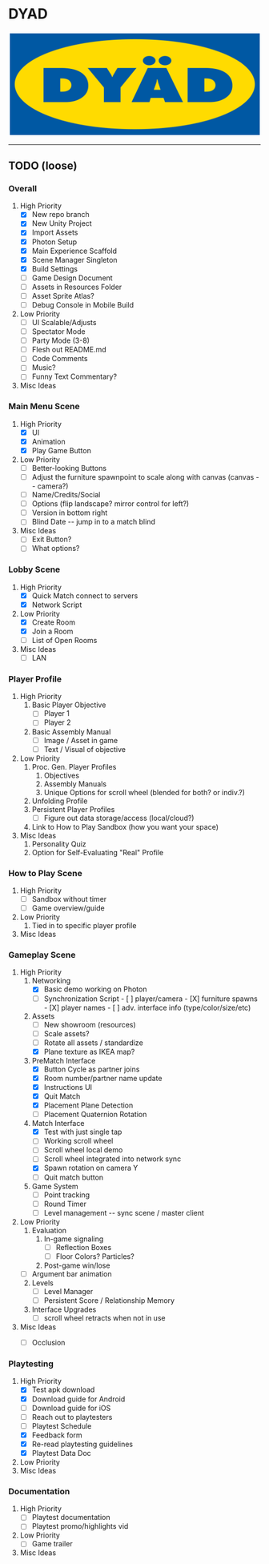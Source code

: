 # DYAD

![DYAD Logo](https://github.com/augustluhrs/DYAD/blob/master/logo_test1.png)

---

## TODO (loose)

### Overall
1. High Priority
   - [X] New repo branch
   - [X] New Unity Project
   - [X] Import Assets
   - [X] Photon Setup
   - [X] Main Experience Scaffold
   - [X] Scene Manager Singleton
   - [X] Build Settings
   - [ ] Game Design Document
   - [ ] Assets in Resources Folder
   - [ ] Asset Sprite Atlas?
   - [ ] Debug Console in Mobile Build
2. Low Priority
   - [ ] UI Scalable/Adjusts
   - [ ] Spectator Mode
   - [ ] Party Mode (3-8)
   - [ ] Flesh out README.md
   - [ ] Code Comments
   - [ ] Music?
   - [ ] Funny Text Commentary?
3. Misc Ideas

### Main Menu Scene
1. High Priority
   - [X] UI
   - [X] Animation
   - [X] Play Game Button
2. Low Priority
   - [ ] Better-looking Buttons
   - [ ] Adjust the furniture spawnpoint to scale along with canvas (canvas -- camera?)
   - [ ] Name/Credits/Social
   - [ ] Options (flip landscape? mirror control for left?)
   - [ ] Version in bottom right
   - [ ] Blind Date -- jump in to a match blind
3. Misc Ideas
   - [ ] Exit Button?
   - [ ] What options?

### Lobby Scene
1. High Priority
   - [X] Quick Match connect to servers
   - [X] Network Script
2. Low Priority
   - [X] Create Room
   - [X] Join a Room 
   - [ ] List of Open Rooms
3. Misc Ideas
   - [ ] LAN

### Player Profile
1. High Priority
   1. Basic Player Objective
      - [ ] Player 1
      - [ ] Player 2
   2. Basic Assembly Manual
      - [ ] Image / Asset in game
      - [ ] Text / Visual of objective
2. Low Priority
   1. Proc. Gen. Player Profiles
      1. Objectives
      2. Assembly Manuals
      3. Unique Options for scroll wheel (blended for both? or indiv.?)
   2. Unfolding Profile
   3. Persistent Player Profiles
      - [ ] Figure out data storage/access (local/cloud?)
   4. Link to How to Play Sandbox (how you want your space)
3. Misc Ideas
   1. Personality Quiz
   2. Option for Self-Evaluating "Real" Profile

### How to Play Scene
1. High Priority
   - [ ] Sandbox without timer
   - [ ] Game overview/guide
2. Low Priority
   1. Tied in to specific player profile
3. Misc Ideas

### Gameplay Scene
1. High Priority
   1. Networking
      - [X] Basic demo working on Photon
      - [ ] Synchronization Script
            - [ ] player/camera
            - [X] furniture spawns
            - [X] player names
            - [ ] adv. interface info (type/color/size/etc)
   2. Assets
      - [ ] New showroom (resources)
      - [ ] Scale assets?
      - [ ] Rotate all assets / standardize
      - [X] Plane texture as IKEA map?
   3. PreMatch Interface
      - [X] Button Cycle as partner joins
      - [X] Room number/partner name update
      - [X] Instructions UI
      - [X] Quit Match
      - [X] Placement Plane Detection
      - [ ] Placement Quaternion Rotation
   4. Match Interface
      - [X] Test with just single tap
      - [ ] Working scroll wheel
      - [ ] Scroll wheel local demo
      - [ ] Scroll wheel integrated into network sync
      - [X] Spawn rotation on camera Y
      - [ ] Quit match button
   4. Game System
      - [ ] Point tracking
      - [ ] Round Timer
      - [ ] Level management -- sync scene / master client
2. Low Priority
   1. Evaluation
      1. In-game signaling
         - [ ] Reflection Boxes
         - [ ] Floor Colors? Particles?
      2. Post-game win/lose
	 - [ ] Argument bar animation
   2. Levels
      - [ ] Level Manager
      - [ ] Persistent Score / Relationship Memory
   3. Interface Upgrades
      - [ ] scroll wheel retracts when not in use
3. Misc Ideas
   - [ ] Occlusion


### Playtesting
1. High Priority
   - [X] Test apk download
   - [X] Download guide for Android
   - [ ] Download guide for iOS
   - [ ] Reach out to playtesters
   - [ ] Playtest Schedule
   - [X] Feedback form
   - [X] Re-read playtesting guidelines
   - [X] Playtest Data Doc
2. Low Priority
3. Misc Ideas

### Documentation
1. High Priority
   - [ ] Playtest documentation
   - [ ] Playtest promo/highlights vid
2. Low Priority
   - [ ] Game trailer
3. Misc Ideas

